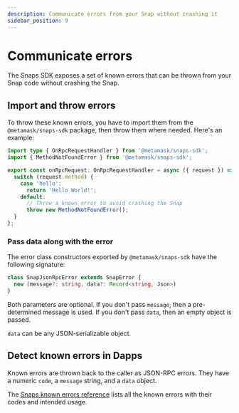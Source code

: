 ```yaml
---
description: Communicate errors from your Snap without crashing it
sidebar_position: 9
---
```


# Communicate errors

The Snaps SDK exposes a set of known errors that can be thrown from your Snap code without crashing the Snap.

## Import and throw errors

To throw these known errors, you have to import them from the `@metamask/snaps-sdk` package, then throw them where needed. Here's an example:

```typescript
import type { OnRpcRequestHandler } from '@metamask/snaps-sdk';
import { MethodNotFoundError } from '@metamask/snaps-sdk';

export const onRpcRequest: OnRpcRequestHandler = async ({ request }) => {
  switch (request.method) {
    case 'hello':
      return 'Hello World!';
    default:
      // Throw a known error to avoid crashing the Snap
      throw new MethodNotFoundError();
  }
};
```

### Pass data along with the error

The error class constructors exported by `@metamask/snaps-sdk` have the following signature:

```typescript
class SnapJsonRpcError extends SnapError {
  new (message?: string, data?: Record<string, Json>)
}
```

Both parameters are optional. If you don't pass `message`, then a pre-determined message is used. If you don't pass `data`, then an empty object is passed.

`data` can be any JSON-serializable object.

## Detect known errors in Dapps

Known errors are thrown back to the caller as JSON-RPC errors. They have a numeric `code`, a `message` string, and a `data` object.

The [Snaps known errors reference](../reference/known-errors.md) lists all the known errors with their codes and intended usage.